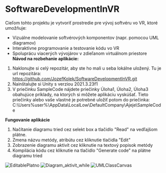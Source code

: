 # SoftwareDevelopmentInVR
Cieľom tohto projektu je vytvoriť prostredie pre vývoj softvéru vo VR, ktoré umožňuje:
  - Vizuálne modelovanie softvérových komponentov (napr. pomocou UML diagramov)
  - Interaktívne programovanie a testovanie kódu vo VR
  - Spoluprácu viacerých vývojárov v zdieľanom virtuálnom priestore
**Návod na rozbehanie aplikácie:**
  1) Naklonujte si celý repozitár, aby ste ho mali u seba lokálne uložený. Tu je url repozitára: https://github.com/JozefKolek/SoftwareDevelopmentInVR.git
  2) Nainštalujte si Unity s verziou 2021.3.23f1
  3) V priečinku SampleCode nájdete priečinky Úloha1, Úloha2, Úloha3 obahujúce príklady, na ktorých si môžete aplikáciu vyskúšať. Tieto priečinky alebo vaše vlastné je potrebné       uložiť potom do priečinka: C:\Users\%user%\AppData\LocalLow\DefaultCompany\Ajeje\SampleCode
     
**Fungovanie aplikácie**
  1) Načítanie diagramu tried cez selekt box a tlačidlo "Read" na vedľajšom plátne.
  2) Zmena názvu metódy, atribútu cez kliknutie tlačidla "Edit"
  3) Zobrazenie diagramu aktivít cez kliknutie na textový popisok metódy
  4) Kompilácia kódu cez kliknutie na tlačidlo "Generate code" na plátne     
     diagramu tried
     


![EditablePlatno](https://github.com/user-attachments/assets/dc565f6a-7b1d-44f0-916d-c832bfca1ab4)
![Diagram_aktivit_while](https://github.com/user-attachments/assets/87b3a01d-fa55-4814-a5f0-b86812096331)
![UMLClassCanvas](https://github.com/user-attachments/assets/d0daa104-827d-4dff-848b-386ff9e5eced)

